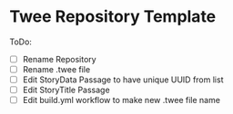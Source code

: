 # Twee Repository Template

ToDo:
- [ ] Rename Repository
- [ ] Rename .twee file
- [ ] Edit StoryData Passage to have unique UUID from list
- [ ] Edit StoryTitle Passage
- [ ] Edit build.yml workflow to make new .twee file name
